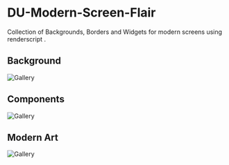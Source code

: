 # DU-Modern-Screen-Flair
Collection of Backgrounds, Borders and Widgets for modern screens using renderscript .

## Background 
![Gallery](https://github.com/d6rks1lv3rz3r0/DU-Modern-Screen-Flair/blob/main/Backgrounds.png)

## Components 
![Gallery](https://github.com/d6rks1lv3rz3r0/DU-Modern-Screen-Flair/blob/main/Components.png)

## Modern Art 
![Gallery](https://github.com/d6rks1lv3rz3r0/DU-Modern-Screen-Flair/blob/main/ModernArt.png)
